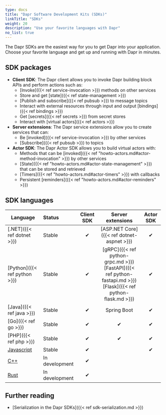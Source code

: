 ```yaml
---
type: docs
title: "Dapr Software Development Kits (SDKs)"
linkTitle: "SDKs"
weight: 20
description: "Use your favorite languages with Dapr"
no_list: true
---
```


The Dapr SDKs are the easiest way for you to get Dapr into your application. Choose your favorite language and get up and running with Dapr in minutes.

## SDK packages

- **Client SDK**: The Dapr client allows you to invoke Dapr building block APIs and perform actions such as:
   - [Invoke]({{< ref service-invocation >}}) methods on other services
   - Store and get [state]({{< ref state-management >}})
   - [Publish and subscribe]({{< ref pubsub >}}) to message topics
   - Interact with external resources through input and output [bindings]({{< ref bindings >}})
   - Get [secrets]({{< ref secrets >}}) from secret stores
   - Interact with [virtual actors]({{< ref actors >}})
- **Server extensions**: The Dapr service extensions allow you to create services that can:
   - Be [invoked]({{< ref service-invocation >}}) by other services
   - [Subscribe]({{< ref pubsub >}}) to topics
- **Actor SDK**: The Dapr Actor SDK allows you to build virtual actors with:
   - Methods that can be [invoked]({{< ref "howto-actors.md#actor-method-invocation" >}}) by other services
   - [State]({{< ref "howto-actors.md#actor-state-management" >}}) that can be stored and retrieved
   - [Timers]({{< ref "howto-actors.md#actor-timers" >}}) with callbacks
   - Persistent [reminders]({{< ref "howto-actors.md#actor-reminders" >}})

## SDK languages

| Language | Status | Client SDK | Server extensions | Actor SDK |
|----------|:------|:----------:|:-----------:|:---------:|
| [.NET]({{< ref dotnet >}}) | Stable | ✔ |  [ASP.NET Core]({{< ref dotnet-aspnet >}}) | ✔ |
| [Python]({{< ref python >}}) | Stable | ✔ | [gRPC]({{< ref python-grpc.md >}}) <br />[FastAPI]({{< ref python-fastapi.md >}})<br />[Flask]({{< ref python-flask.md >}})| ✔ |
| [Java]({{< ref java >}}) | Stable | ✔ | Spring Boot | ✔ |
| [Go]({{< ref go >}}) | Stable | ✔ | ✔ | ✔ |
| [PHP]({{< ref php >}}) | Stable | ✔ | ✔ | ✔ |
| [Javascript](https://github.com/dapr/js-sdk) | Stable| ✔ | | ✔ |
| [C++](https://github.com/dapr/cpp-sdk) | In development | ✔ | |
| [Rust](https://github.com/dapr/rust-sdk) | In development | ✔ | |  |

## Further reading

- [Serialization in the Dapr SDKs]({{< ref sdk-serialization.md >}})
